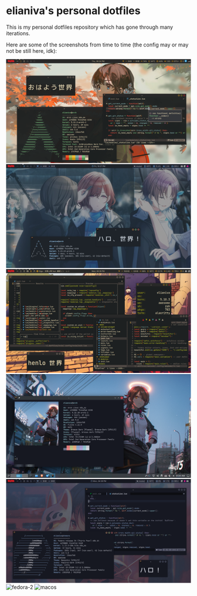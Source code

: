 # elianiva's personal dotfiles

This is my personal dotfiles repository which has gone through many iterations.

Here are some of the screenshots from time to time (the config may or may not be still here, idk):

![arch](./screenshots/preview-arch.png)
![arch-new](./screenshots/preview-arch-new.png)
![old](./screenshots/preview-old.png)
![plasma](./screenshots/preview-plasma.png)
![fedora](./screenshots/preview-fedora.png)
![fedora-2](https://github.com/user-attachments/assets/ce263afd-1986-4c55-93a8-10494302c464)
![macos](https://github.com/user-attachments/assets/e6a1be22-b773-4e0c-b022-eedc70fa8ca8)
